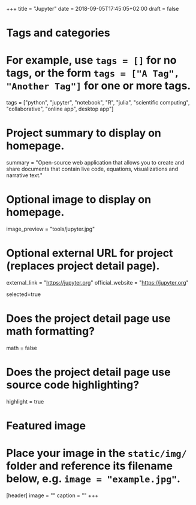 +++
title = "Jupyter"
date = 2018-09-05T17:45:05+02:00
draft = false

# Tags and categories
# For example, use `tags = []` for no tags, or the form `tags = ["A Tag", "Another Tag"]` for one or more tags.
tags = ["python", "jupyter", "notebook", "R", "julia", "scientific computing", "collaborative", "online app", desktop app"]

# Project summary to display on homepage.
summary = "Open-source web application that allows you to create and share documents that contain live code, equations, visualizations and narrative text."

# Optional image to display on homepage.
image_preview = "tools/jupyter.jpg"

# Optional external URL for project (replaces project detail page).
external_link = "https://jupyter.org"
official_website = "https://jupyter.org"

selected=true

# Does the project detail page use math formatting?
math = false

# Does the project detail page use source code highlighting?
highlight = true


# Featured image
# Place your image in the `static/img/` folder and reference its filename below, e.g. `image = "example.jpg"`.
[header]
image = ""
caption = ""
+++

